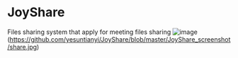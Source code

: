 # JoyShare
Files sharing system that apply for meeting files sharing
![image](https://github.com/yesuntianyi/JoyShare/blob/master/JoyShare_screenshot/files.jpg)(https://github.com/yesuntianyi/JoyShare/blob/master/JoyShare_screenshot/share.jpg)
